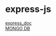 # express-js
<a href="https://share.bublup.com/ui/landing_page?item_id=001-i-0b423281-905f-45b6-bfd8-cf4491dc91af"> express_doc</a><BR>
<a href="https://https://share.bublup.com/ui/landing_page?item_id=001-i-f1fc870c-931e-4006-afdb-2d0bb522940b"> MONGO DB</a>
